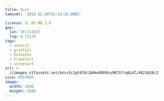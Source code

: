 ```yaml
---
title: Eule
takenAt: '2013-12-29T12:13:32.000Z'

license: CC BY-ND 3.0
geo:
  lat: 50.111937
  lng: 8.72176
tags:
  - stencil
  - graffiti
  - Osthafen
  - Frankfurt
  - streetart
url: >-
  //images.ctfassets.net/bncv3c2gt878/1b0mvERh9iv9Rl57rq6LkT/4921620c17f473d6a50458cc0665e415/eule_11625413253_o
size: 6657605
image:
  width: 2848
  height: 4288
---
```

